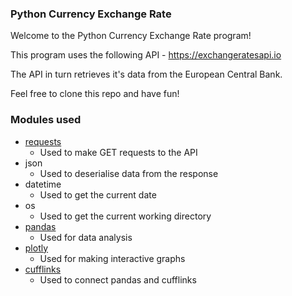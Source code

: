 ### Python Currency Exchange Rate

Welcome to the Python Currency Exchange Rate program!

This program uses the following API - https://exchangeratesapi.io

The API in turn retrieves it's data from the European Central Bank.

Feel free to clone this repo and have fun!

### Modules used

* [requests](https://pypi.org/project/requests/)
    * Used to make GET requests to the API
* json
    * Used to deserialise data from the response
* datetime
    * Used to get the current date
* os
    * Used to get the current working directory
* [pandas](https://pandas.pydata.org/)
    * Used for data analysis
* [plotly](https://plotly.com/)
    * Used for making interactive graphs
* [cufflinks](https://github.com/santosjorge/cufflinks)
    * Used to connect pandas and cufflinks